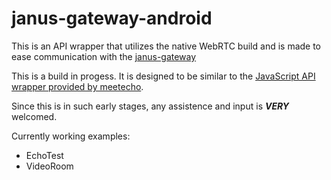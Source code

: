# janus-gateway-android
This is an API wrapper that utilizes the native WebRTC build and is made to ease communication with the [janus-gateway](https://github.com/meetecho/janus-gateway)


This is a build in progess. It is designed to be similar to the [JavaScript API wrapper provided by meetecho](https://github.com/meetecho/janus-gateway/blob/master/html/janus.js).

Since this is in such early stages, any assistence and input is ***VERY*** welcomed.


Currently working examples:

 - EchoTest
 - VideoRoom
